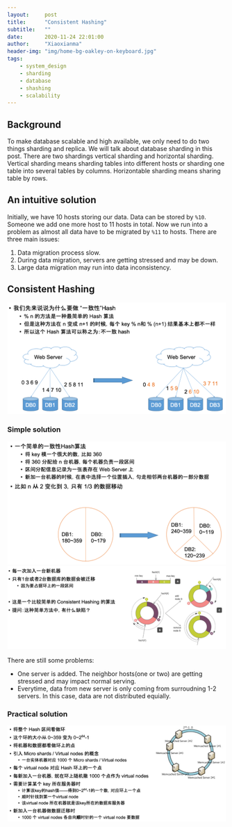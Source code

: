 ```yaml
---
layout:     post
title:      "Consistent Hashing"
subtitle:   ""
date:       2020-11-24 22:01:00
author:     "Xiaoxianma"
header-img: "img/home-bg-oakley-on-keyboard.jpg"
tags:
    - system_design
    - sharding
    - database
    - shashing
    - scalability
---
```


## Background
To make database scalable and high available, we only need to do two things sharding and replica. We will talk about database sharding in this post. There are two shardings vertical sharding and horizontal sharding. Vertical sharding means sharding tables into different hosts or sharding one table into several tables by columns. Horizontable sharding means sharing table by rows.

## An intuitive solution
Initially, we have 10 hosts storing our data. Data can be stored by `%10`. Someone we add one more host to 11 hosts in total. Now we run into a problem as almost all data have to be migrated by `%11` to hosts. There are three main issues:  
1. Data migration process slow.  
2. During data migration, servers are getting stressed and may be down.  
3. Large data migration may run into data inconsistency.  

## Consistent Hashing
![](/img/posts/consistent-hashing.png)

### Simple solution  
![](/img/posts/consistent-hashing-simple-1.png)
![](/img/posts/consistent-hashing-simple-2.png)

There are still some problems:
- One server is added. The neighbor hosts(one or two) are getting stressed and may impact normal serving.  
- Everytime, data from new server is only coming from surroudning 1-2 servers. In this case, data are not distributed equially.  

### Practical solution
![](/img/posts/consistent-hashing-practical-solution.png)
